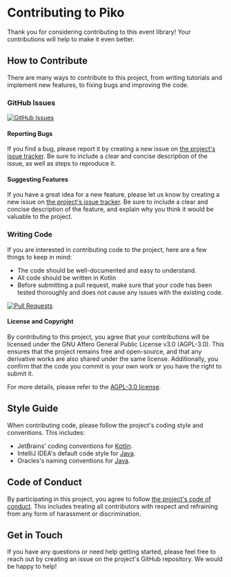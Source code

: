 # Contributing to Piko

Thank you for considering contributing to this event library! Your contributions will help to make
it even better.

## How to Contribute

There are many ways to contribute to this project, from writing tutorials and implement new features, to fixing bugs
and improving the code.

### GitHub Issues

[![GitHub Issues](https://cdn.jsdelivr.net/npm/@intergrav/devins-badges@3.2.0/assets/cozy/documentation/issues_vector.svg)](https://github.com/SchizoidDevelopment/piko/issues)

#### Reporting Bugs

If you find a bug, please report it by creating a new issue on [the project's issue tracker](https://github.com/SchizoidDevelopment/piko/issues). Be sure to include a
clear and concise description of the issue, as well as steps to reproduce it.

#### Suggesting Features

If you have a great idea for a new feature, please let us know by creating a new issue on [the project's issue tracker](https://github.com/SchizoidDevelopment/piko/issues). Be sure to include a clear and concise description of the feature, and explain why you think it would be
valuable to the project.

### Writing Code

If you are interested in contributing code to the project, here are a few things to keep in mind:

- The code should be well-documented and easy to understand.
- All code should be written in Kotlin
- Before submitting a pull request, make sure that your code has been tested thoroughly and does not cause any issues
  with the existing code.

[![Pull Requests](https://wsrv.nl/?url=https://cdn.jsdelivr.net/npm/@intergrav/devins-badges@3/assets/cozy/documentation/pull-requests_vector.svg)](https://github.com/SchizoidDevelopment/piko/pulls)

#### License and Copyright

By contributing to this project, you agree that your contributions will be licensed under the GNU Affero General Public License v3.0 (AGPL-3.0). This ensures that the project remains free and open-source, and that any derivative works are also shared under the same license. Additionally, you confirm that the code you commit is your own work or you have the right to submit it.

For more details, please refer to the [AGPL-3.0 license](https://www.gnu.org/licenses/agpl-3.0.en.html).

## Style Guide

When contributing code, please follow the project's coding style and conventions. This includes:

- JetBrains' coding conventions for [Kotlin](https://kotlinlang.org/docs/coding-conventions.html).
- IntelliJ IDEA's default code style for [Java](https://www.jetbrains.com/help/idea/code-style-java.html).
- Oracles's naming conventions
  for [Java](https://www.oracle.com/java/technologies/javase/codeconventions-namingconventions.html).

## Code of Conduct

By participating in this project, you agree to follow [the project's code of conduct](CODE_OF_CONDUCT.md). This includes treating all
contributors with respect and refraining from any form of harassment or discrimination.

## Get in Touch

If you have any questions or need help getting started, please feel free to reach out by creating an issue on the
project's GitHub repository. We would be happy to help!
